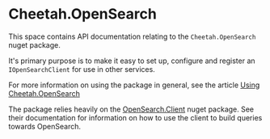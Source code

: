 # Cheetah.OpenSearch 

This space contains API documentation relating to the `Cheetah.OpenSearch` nuget package.

It's primary purpose is to make it easy to set up, configure and register an `IOpenSearchClient` for use in other services.

For more information on using the package in general, see the article [Using Cheetah.OpenSearch](../../../articles/Cheetah.OpenSearch/v1.1/UsingCheetahOpenSearch.md)

The package relies heavily on the [OpenSearch.Client](https://opensearch.org/docs/latest/clients/OSC-dot-net/) nuget package.
 See their documentation for information on how to use the client to build queries towards OpenSearch.
